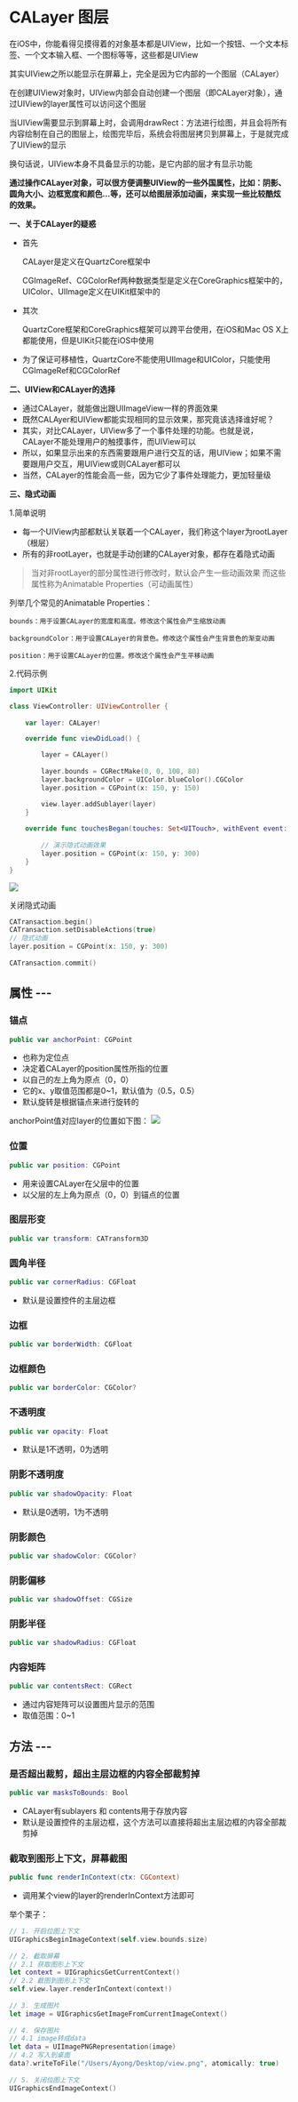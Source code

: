 # CALayer 图层
在iOS中，你能看得见摸得着的对象基本都是UIView，比如一个按钮、一个文本标签、一个文本输入框、一个图标等等，这些都是UIView

其实UIView之所以能显示在屏幕上，完全是因为它内部的一个图层（CALayer）

在创建UIView对象时，UIView内部会自动创建一个图层（即CALayer对象），通过UIView的layer属性可以访问这个图层

当UIView需要显示到屏幕上时，会调用drawRect：方法进行绘图，并且会将所有内容绘制在自己的图层上，绘图完毕后，系统会将图层拷贝到屏幕上，于是就完成了UIView的显示

换句话说，UIView本身不具备显示的功能，是它内部的层才有显示功能

**通过操作CALayer对象，可以很方便调整UIView的一些外国属性，比如：阴影、圆角大小、边框宽度和颜色...等，还可以给图层添加动画，来实现一些比较酷炫的效果。**

**一、关于CALayer的疑惑**

- 首先
    
  CALayer是定义在QuartzCore框架中
    
  CGImageRef、CGColorRef两种数据类型是定义在CoreGraphics框架中的，UIColor、UIImage定义在UIKit框架中的

- 其次
    
  QuartzCore框架和CoreGraphics框架可以跨平台使用，在iOS和Mac OS X上都能使用，但是UIKit只能在iOS中使用

- 为了保证可移植性，QuartzCore不能使用UIImage和UIColor，只能使用CGImageRef和CGColorRef

**二、UIView和CALayer的选择**

- 通过CALayer，就能做出跟UIImageView一样的界面效果
- 既然CALAyer和UIView都能实现相同的显示效果，那究竟该选择谁好呢？
- 其实，对比CALayer，UIView多了一个事件处理的功能。也就是说，CALayer不能处理用户的触摸事件，而UIView可以
- 所以，如果显示出来的东西需要跟用户进行交互的话，用UIView；如果不需要跟用户交互，用UIView或则CALayer都可以
- 当然，CALayer的性能会高一些，因为它少了事件处理能力，更加轻量级

**三、隐式动画**

1.简单说明

- 每一个UIView内部都默认关联着一个CALayer，我们称这个layer为rootLayer（根层）
- 所有的非rootLayer，也就是手动创建的CALayer对象，都存在着隐式动画

> 当对非rootLayer的部分属性进行修改时，默认会产生一些动画效果
> 而这些属性称为Animatable Properties（可动画属性）

列举几个常见的Animatable Properties：
	
	bounds：用于设置CALayer的宽度和高度。修改这个属性会产生缩放动画
	
	backgroundColor：用于设置CALayer的背景色。修改这个属性会产生背景色的渐变动画
	
	position：用于设置CALayer的位置。修改这个属性会产生平移动画

2.代码示例

```swift
import UIKit

class ViewController: UIViewController {
    
    var layer: CALayer!

    override func viewDidLoad() {

        layer = CALayer()
      
        layer.bounds = CGRectMake(0, 0, 100, 80)
        layer.backgroundColor = UIColor.blueColor().CGColor
        layer.position = CGPoint(x: 150, y: 150)

        view.layer.addSublayer(layer)
    }
    
    override func touchesBegan(touches: Set<UITouch>, withEvent event: UIEvent?) {
        
        // 演示隐式动画效果
        layer.position = CGPoint(x: 150, y: 300)
    }
}
```
![](1.gif)

关闭隐式动画

```swift
CATransaction.begin()
CATransaction.setDisableActions(true)
// 隐式动画      
layer.position = CGPoint(x: 150, y: 300)
        
CATransaction.commit()
```

## 属性 ---
### 锚点
 
```swift
public var anchorPoint: CGPoint
```

- 也称为定位点
- 决定着CALayer的position属性所指的位置
- 以自己的左上角为原点（0，0）
- 它的x、y取值范围都是0~1，默认值为（0.5，0.5）
- 默认旋转是根据锚点来进行旋转的

anchorPoint值对应layer的位置如下图：
![](10111605d9a97fd0d6f943c8381a90a7_articlex.png)

### 位置

```swift
public var position: CGPoint
```

- 用来设置CALayer在父层中的位置
- 以父层的左上角为原点（0，0）到锚点的位置

### 图层形变
 
```swift
public var transform: CATransform3D
```

### 圆角半径
 
```swift
public var cornerRadius: CGFloat
```

- 默认是设置控件的主层边框

### 边框
 
```swift
public var borderWidth: CGFloat
```

### 边框颜色
 
```swift
public var borderColor: CGColor?
```

### 不透明度
 
```swift
public var opacity: Float
```

- 默认是1不透明，0为透明

### 阴影不透明度
 
```swift
public var shadowOpacity: Float
```

- 默认是0透明，1为不透明

### 阴影颜色
 
```swift
public var shadowColor: CGColor?
```

### 阴影偏移
 
```swift
public var shadowOffset: CGSize
```

### 阴影半径
 
```swift
public var shadowRadius: CGFloat
```

### 内容矩阵
 
```swift
public var contentsRect: CGRect
```

- 通过内容矩阵可以设置图片显示的范围
- 取值范围：0~1

## 方法 ---
### 是否超出裁剪，超出主层边框的内容全部裁剪掉
 
```swift
public var masksToBounds: Bool
```

- CALayer有sublayers 和 contents用于存放内容
- 默认是设置控件的主层边框，这个方法可以直接将超出主层边框的内容全部裁剪掉


### 截取到图形上下文，屏幕截图
 
```swift
public func renderInContext(ctx: CGContext)
```

- 调用某个view的layer的renderInContext方法即可

举个栗子：

```swift
// 1. 开启位图上下文
UIGraphicsBeginImageContext(self.view.bounds.size)
         
// 2. 截取屏幕
// 2.1 获取图形上下文
let context = UIGraphicsGetCurrentContext()
// 2.2 截图到图形上下文
self.view.layer.renderInContext(context!)
         
// 3. 生成图片
let image = UIGraphicsGetImageFromCurrentImageContext()
         
// 4. 保存图片
// 4.1 image转成data
let data = UIImagePNGRepresentation(image)
// 4.2 写入到桌面
data?.writeToFile("/Users/Ayong/Desktop/view.png", atomically: true)
         
// 5. 关闭位图上下文
UIGraphicsEndImageContext()
```